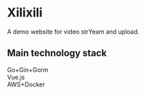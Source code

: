 # Xilixili
A demo website for video strYeam and upload.
 
## Main technology stack
Go+Gin+Gorm  
Vue.js  
AWS+Docker
